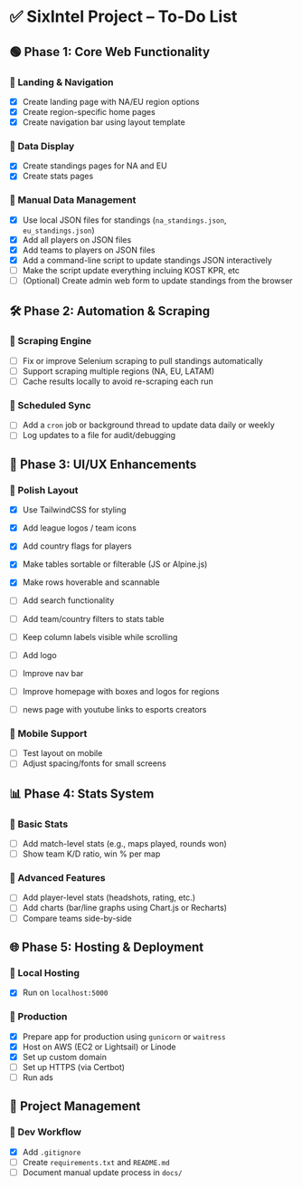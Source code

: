 
# ✅ SixIntel Project – To-Do List

## 🟢 Phase 1: Core Web Functionality

### 🔹 Landing & Navigation
- [x] Create landing page with NA/EU region options
- [x] Create region-specific home pages
- [x] Create navigation bar using layout template

### 🔹 Data Display
- [x] Create standings pages for NA and EU
- [x] Create stats pages 

### 🔹 Manual Data Management
- [x] Use local JSON files for standings (`na_standings.json`, `eu_standings.json`)
- [x] Add all players on JSON files
- [x] Add teams to players on JSON files
- [x] Add a command-line script to update standings JSON interactively
- [ ] Make the script update everything incluing KOST KPR, etc
- [ ] (Optional) Create admin web form to update standings from the browser

## 🛠 Phase 2: Automation & Scraping

### 🔹 Scraping Engine
- [ ] Fix or improve Selenium scraping to pull standings automatically
- [ ] Support scraping multiple regions (NA, EU, LATAM)
- [ ] Cache results locally to avoid re-scraping each run

### 🔹 Scheduled Sync
- [ ] Add a `cron` job or background thread to update data daily or weekly
- [ ] Log updates to a file for audit/debugging

## 🎨 Phase 3: UI/UX Enhancements

### 🔹 Polish Layout
- [x] Use TailwindCSS for styling
- [x] Add league logos / team icons
- [x] Add country flags for players
- [x] Make tables sortable or filterable (JS or Alpine.js)
- [x] Make rows hoverable and scannable
- [ ] Add search functionality
- [ ] Add team/country filters to stats table
- [ ] Keep column labels visible while scrolling
- [ ] Add logo
- [ ] Improve nav bar
- [ ] Improve homepage with boxes and logos for regions
- [ ] news page with youtube links to esports creators


### 🔹 Mobile Support
- [ ] Test layout on mobile
- [ ] Adjust spacing/fonts for small screens

## 📊 Phase 4: Stats System

### 🔹 Basic Stats
- [ ] Add match-level stats (e.g., maps played, rounds won)
- [ ] Show team K/D ratio, win % per map

### 🔹 Advanced Features
- [ ] Add player-level stats (headshots, rating, etc.)
- [ ] Add charts (bar/line graphs using Chart.js or Recharts)
- [ ] Compare teams side-by-side

## 🌐 Phase 5: Hosting & Deployment

### 🔹 Local Hosting
- [x] Run on `localhost:5000`

### 🔹 Production
- [x] Prepare app for production using `gunicorn` or `waitress`
- [x] Host on AWS (EC2 or Lightsail) or Linode
- [x] Set up custom domain 
- [ ] Set up HTTPS (via Certbot)
- [ ] Run ads

## 📝 Project Management

### 🔹 Dev Workflow
- [x] Add `.gitignore`
- [ ] Create `requirements.txt` and `README.md`
- [ ] Document manual update process in `docs/`
